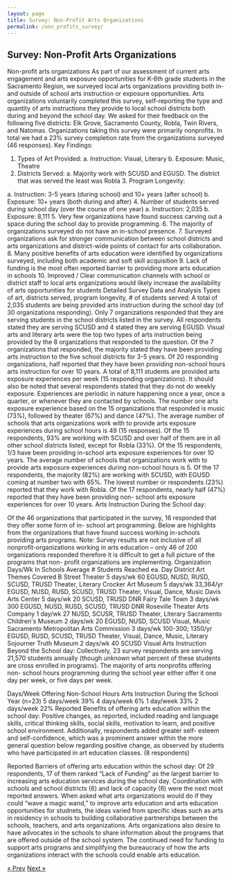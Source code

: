 ```yaml
---
layout: page
title: Survey: Non-Profit Arts Organizations
permalink: /non_profits_survey/
---
```

## Survey: Non-Profit Arts Organizations


Non-profit arts organizations
As part of our assessment of current arts engagement and arts exposure opportunities for K-6th grade students in the Sacramento Region, we surveyed local arts organizations providing both in- and outside of school arts instruction or exposure opportunities. Arts organizations voluntarily completed this survey, self-reporting the type and quantity of arts instructions they provide to local school districts both during and beyond the school day. We asked for their feedback on the following five districts: Elk Grove, Sacramento County, Robla, Twin Rivers, and Natomas. Organizations taking this survey were primarily nonprofits. In total we had a 23% survey completion rate from the organizations surveyed (46 responses).
Key Findings:
1. Types of Art Provided:
a. Instruction: Visual, Literary
b. Exposure: Music, Theatre
2. Districts Served:
a. Majority work with SCUSD and EGUSD. The district that was served the least was Robla 3. Program Longevity:
   
 a. Instruction: 3-5 years (during school) and 10+ years (after school)
b. Exposure: 10+ years (both during and after)
4. Number of students served during school day (over the course of one year)
a. Instruction: 2,035
b. Exposure: 8,111
5. Very few organizations have found success carving out a space during the school day to provide
programming.
6. The majority of organizations surveyed do not have an in-school presence.
7. Surveyed organizations ask for stronger communication between school districts and arts
organizations and district-wide points of contact for arts collaboration.
8. Many positive benefits of arts education were identified by organizations surveyed, including
both academic and soft skill acquisition
9. Lack of funding is the most often reported barrier to providing more arts education in schools
10. Improved / Clear communication channels with school or district staff to local arts organizations
would likely increase the availability of arts opportunities for students
Detailed Survey Data and Analysis
Types of art, districts served, program longevity, # of students served:
A total of 2,035 students are being provided arts instruction during the school day (of 30 organizations responding). Only 7 organizations responded that they are serving students in the school districts listed in the survey. All respondents stated they are serving SCUSD and 4 stated they are serving EGUSD. Visual arts and literary arts were the top two types of arts instruction being provided by the 8 organizations that responded to the question. Of the 7 organizations that responded, the majority stated they have been providing arts instruction to the five school districts for 3-5 years.
Of 20 responding organizations, half reported that they have been providing non-school hours arts instruction for over 10 years.
A total of 8,111 students are provided arts exposure experiences per week (15 responding organizations). It should also be noted that several respondents stated that they do not do weekly exposure. Experiences are periodic in nature happening once a year, once a quarter, or whenever they are contacted by schools. The number one arts exposure experience based on the 15 organizations that responded is music (73%), followed by theater (67%) and dance (47%). The average number of schools that arts organizations work with to provide arts exposure experiences during school hours is 49 (15 responses). Of the 15 respondents, 93% are working with SCUSD and over half of them are in all other school districts listed, except for Robla (33%). Of the 15 respondents, 1/3 have been providing in-school arts exposure experiences for over 10 years.
The average number of schools that organizations work with to provide arts exposure experiences during non-school hours is 5. Of the 17 respondents, the majority (82%) are working with SCUSD, with EGUSD coming at number two with 65%. The lowest number or respondents (23%) reported that they work with Robla. Of the 17 respondents, nearly half (47%) reported that they have been providing non- school arts exposure experiences for over 10 years.
Arts Instruction During the School day:
  
 Of the 46 organizations that participated in the survey, 16 responded that they offer some form of in- school art programming. Below are highlights from the organizations that have found success working in-schools providing arts programs.
Note: Survey results are not inclusive of all nonprofit-organizations working in arts education – only 46 of 200 organizations responded therefore it is difficult to get a full picture of the programs that non- profit organizations are implementing.
    Organization
    Days/Wk In Schools
     Average # Students Reached ea. Day
  District
      Art Themes Covered
   B Street Theater
     5 days/wk
      60
   EGUSD, NUSD, RUSD, SCUSD, TRUSD
      Theater, Literary
    Crocker Art Museum
 5 days/wk
  33,364/yr
EGUSD, NUSD, RUSD, SCUSD, TRUSD
  Theater, Visual, Dance, Music
   Davis Arts Center
   5 days/wk
    20
 SCUSD, TRUSD
     DNR
   Fairy Tale Town
     3 days/wk
      300
   EGUSD, NUSD, RUSD, SCUSD, TRUSD
      DNR
    Roseville Theater Arts Company
 1 day/wk
  27
NUSD, SCUSR, TRUSD
  Theater, Literary
   Sacramento Children's Museum
   2 days/wk
    20
 EGUSD, NUSD, SCUSD
     Visual, Music
   Sacramento Metropolitan Arts Commission
   3 days/wk
    100-300; 1350/yr
 EGUSD, RUSD, SCUSD, TRUSD
     Theater, Visual, Dance, Music, Literary
   Sojourner Truth Museum
     2 days/wk
      40
    SCUSD
      Visual
   Arts Instruction Beyond the School day:
Collectively, 23 survey respondents are serving 21,570 students annually (though unknown what percent of these students are cross enrolled in programs). The majority of arts nonprofits offering non- school hours programming during the school year either offer it one day per week, or five days per week.

   Days/Week Offering Non-School Hours Arts Instruction During the School Year (n=23)
 5 days/week 39%
4 days/week 6%
1 day/week 33%
2 days/week 22%
Reported Benefits of offering arts education within the school day:
Positive changes, as reported, included reading and language skills, critical thinking skills, social skills, motivation to learn, and positive school environment. Additionally, respondents added greater self- esteem and self-confidence, which was a prominent answer within the more general question below regarding positive change, as observed by students who have participated in art education classes.
(8 respondents)
 
Reported Barriers of offering arts education within the school day:
Of 29 respondents, 17 of them ranked “Lack of Funding” as the largest barrier to increasing arts education services during the school day. Coordination with schools and school districts (6) and lack of capacity (6) were the next most reported answers.
When asked what arts organizations would do if they could “wave a magic wand,” to improve arts education and arts education opportunities for studnets, the ideas varied from specific ideas such as arts in residency in schools to building collaborative partnerships between the schools, teachers, and arts organizations. Arts organizations also desire to have advocates in the schools to share information about the programs that are offered outside of the school system. The continued need for funding to support arts programs and simplifying the bureaucracy of how the arts organizations interact with the schools could enable arts education.



<!--
This is an important play as it will help us validate outcomes and determine successes. It also will help  identify lessons learned, which will grow our toolbox and provide us with better intelligence. This ultimately will allow us to generate new content and additional best practices to help other Departments across the Agency.

>**“Driving towards continuous 
process improvement.”**

**Process Evaluations** – assess the processes involved in organizing and/or implementing the project. The focus here is on evaluating organizational and project capabilities rather than results.

**Impact Evaluations** – assess short term objectives, which suggest that your larger goals are being achieved. Impact evaluations are much easier to measure because they consider benefits in terms of changes in beliefs and attitudes, skills, behavior and/or policies, structures and systems.

**Outcome Evaluations** – assess how effective you have been in meeting big picture goals. The difficulties associated with outcome evaluations include: attributing change to any one particular project; long periods between the project and being able to see change; and finding reliable and valid ways of gathering this type of information.

Establishing an evaluation process will ensure that the benefits anticipated by the implementation of any particular program or policy change are realized and an assessment can be made of the project’s overall success.

>**What are the lessons learned?** How will you iterate on the current solution? What are the next steps?
-->
<!-- Pagination -->
<div class="pagination">
  <a class="pagination-item older" href="{{ site.baseurl }}/implement">&laquo; Prev</a>
  <a class="pagination-item newer" href="{{ site.baseurl }}/share">Next &raquo;</a>
</div>
